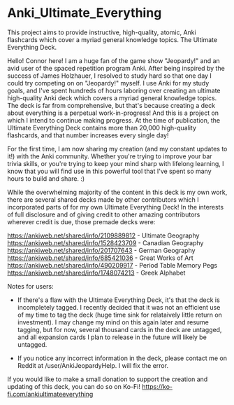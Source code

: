 # Anki_Ultimate_Everything
This project aims to provide instructive, high-quality, atomic, Anki flashcards which cover a myriad general knowledge topics. The Ultimate Everything Deck.

Hello! Connor here! I am a huge fan of the game show "Jeopardy!" and an avid user of the spaced repetition program Anki. After being inspired by the success of James Holzhauer, I resolved to study hard so that one day I could try competing on on "Jeopardy!" myself. I use Anki for my study goals, and I've spent hundreds of hours laboring over creating an ultimate high-quality Anki deck which covers a myriad general knowledge topics. The deck is far from comprehensive, but that's because creating a deck about everything is a perpetual work-in-progress! And this is a project on which I intend to continue making progress. At the time of publication, the Ultimate Everything Deck contains more than 20,000 high-quality flashcards, and that number increases every single day!

For the first time, I am now sharing my creation (and my constant updates to it!) with the Anki community. Whether you're trying to improve your bar trivia skills, or you're trying to keep your mind sharp with lifelong learning, I know that you will find use in this powerful tool that I've spent so many hours to build and share. :)

While the overwhelming majority of the content in this deck is my own work, there are several shared decks made by other contributors which I incorporated parts of for my own Ultimate Everything Deck! In the interests of full disclosure and of giving credit to other amazing contributors wherever credit is due, those premade decks were:

https://ankiweb.net/shared/info/2109889812 - Ultimate Geography
https://ankiweb.net/shared/info/1528423709 - Canadian Geography
https://ankiweb.net/shared/info/201707643  - German Geography
https://ankiweb.net/shared/info/685421036  - Great Works of Art
https://ankiweb.net/shared/info/490209917  - Period Table Memory Pegs
https://ankiweb.net/shared/info/1748074213 - Greek Alphabet

Notes for users: 

- If there's a flaw with the Ultimate Everything Deck, it's that the deck is incompletely tagged. I recently decided that it was not an efficient use of my time to tag the deck (huge time sink for relataively little return on investment). I may change my mind on this again later and resume tagging, but for now, several thousand cards in the deck are untagged, and all expansion cards I plan to release in the future will likely be untagged.

- If you notice any incorrect information in the deck, please contact me on Reddit at /user/AnkiJeopardyHelp. I will fix the error.

If you would like to make a small donation to support the creation and updating of this deck, you can do so on Ko-Fi! https://ko-fi.com/ankiultimateeverything
